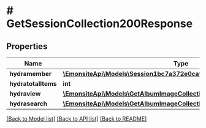 # # GetSessionCollection200Response

## Properties

Name | Type | Description | Notes
------------ | ------------- | ------------- | -------------
**hydramember** | [**\EmonsiteApi\Models\Session1bc7a372e0caf630efd366b7299c4bd2Jsonld[]**](Session1bc7a372e0caf630efd366b7299c4bd2Jsonld.md) |  |
**hydratotalItems** | **int** |  | [optional]
**hydraview** | [**\EmonsiteApi\Models\GetAlbumImageCollection200ResponseHydraView**](GetAlbumImageCollection200ResponseHydraView.md) |  | [optional]
**hydrasearch** | [**\EmonsiteApi\Models\GetAlbumImageCollection200ResponseHydraSearch**](GetAlbumImageCollection200ResponseHydraSearch.md) |  | [optional]

[[Back to Model list]](../../README.md#models) [[Back to API list]](../../README.md#endpoints) [[Back to README]](../../README.md)
